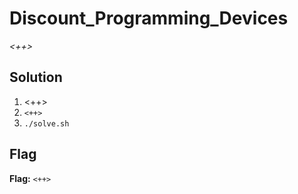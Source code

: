 # Discount_Programming_Devices
*<++>*

## Solution
1. <++>
2. `<++>`
3. `./solve.sh`


## Flag
**Flag:** `<++>`
